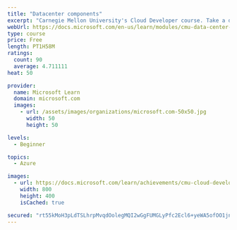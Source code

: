 ```yaml
---
title: "Datacenter components"
excerpt: "Carnegie Mellon University's Cloud Developer course. Take a deep dive into datacenters to discover how they are laid out and how computing resources are provisioned and metered."
webUrl: https://docs.microsoft.com/en-us/learn/modules/cmu-data-center-design/
type: course
price: Free
length: PT1H58M
ratings:
  count: 90
  average: 4.711111
heat: 50

provider:
  name: Microsoft Learn
  domain: microsoft.com
  images:
    - url: /assets/images/organizations/microsoft.com-50x50.jpg
      width: 50
      height: 50

levels:
  - Beginner

topics:
  - Azure

images:
  - url: https://docs.microsoft.com/learn/achievements/cmu-cloud-developer/design-a-data-center-social.png
    width: 800
    height: 400
    isCached: true

secured: "rt55kMoH3pLdTSLhrpMvqdOolegMQI2wGgFUMGLyPfc2Ecl6+yeWA5ofOO1jngp21vYWANIf+1WpJtnpLtSePmsFqm6spbs02GwdflAGcT/tyqud7XBtEKLe8+UjKLJthGZcnpP+i8jWtBfFUJN252Di6V50Z7lOeTsGHZDSJ7OP2skScaFnLDH5kQm1F24mlHqiz1hV/RPvW2Qgx3+fTxH9L8cNe+WfCUApOLOfiFaiLb8gWMbe998oKLaNyN4Mhq3GvU745Ze0NnlwnkzUDtQj5YTVLFDaA/6ZewqUu9pf4PyqQ52V0IUQr7hOwZfPI3YbWq/nDJIjrc2WzvmO7UOhoMIf1wytlibrKvk3tdqeXiWOK3l/AajdH5k6ToxoY2XpirzfrKg6Iwwnc2aDs/BE4iUzXLs99Rnvpdm33f0=;bUIgLmoB22VSOF/VLf26lw=="
---
```


